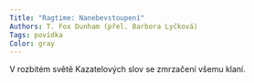 ```yaml
---
Title: "Ragtime: Nanebevstoupení"
Authors: T. Fox Dunham (přel. Barbora Lyčková)
Tags: povídka
Color: gray
---
```

V rozbitém světě Kazatelových slov se zmrzačení všemu klaní.
